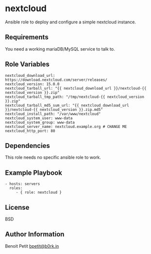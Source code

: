 nextcloud
=========

Ansible role to deploy and configure a simple nextcloud instance.

Requirements
------------

You need a working mariaDB/MySQL service to talk to.

Role Variables
--------------

    nextcloud_download_url: https://download.nextcloud.com/server/releases/
    nextcloud_version: 15.0.0
    nextcloud_tarball_url: "{{ nextcloud_download_url }}/nextcloud-{{ nextcloud_version }}.zip"
    nextcloud_tarball_tmp_path: "/tmp/nextcloud-{{ nextcloud_version }}.zip"
    nextcloud_tarball_md5_sum_url: "{{ nextcloud_download_url }}/nextcloud-{{ nextcloud_version }}.zip.md5"
    nextcloud_install_path: "/var/www/nextcloud"
    nextcloud_system_user: www-data
    nextcloud_system_group: www-data
    nextcloud_server_name: nextcloud.example.org # CHANGE ME
    nextcloud_http_port: 80

Dependencies
------------

This role needs no specific ansible role to work.

Example Playbook
----------------

    - hosts: servers
      roles:
         - { role: nextcloud }

License
-------

BSD

Author Information
------------------

Benoit Petit <bpetit@b0rk.in>
